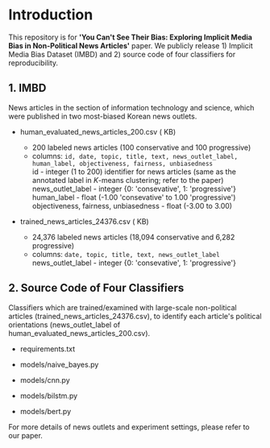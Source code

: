 # Introduction

This repository is for **'You Can't See Their Bias: Exploring Implicit Media Bias in Non-Political News Articles'** paper. We publicly release 1) Implicit Media Bias Dataset (IMBD) and 2) source code of four classifiers for reproducibility.


## 1. IMBD
News articles in the section of information technology and science, which were published in two most-biased Korean news outlets.

- human_evaluated_news_articles_200.csv ( KB)
  - 200 labeled news articles (100 conservative and 100 progressive)
  - columns: `id, date, topic, title, text, news_outlet_label, human_label, objectiveness, fairness, unbiasedness`\
      id - integer (1 to 200) identifier for news articles (same as the annotated label in *K*-means clustering; refer to the paper)\
      news_outlet_label - integer {0: 'consevative', 1: 'progressive'}\
      human_label - float (-1.00 'consevative' to 1.00 'progressive')\
      objectiveness, fairness, unbiasedness - float (-3.00 to 3.00)

- trained_news_articles_24376.csv ( KB)
  - 24,376 labeled news articles (18,094 conservative and 6,282 progressive)
  - columns: `date, topic, title, text, news_outlet_label`\
      news_outlet_label - integer {0: 'consevative', 1: 'progressive'}


## 2. Source Code of Four Classifiers
Classifiers which are trained/examined with large-scale non-political articles (trained_news_articles_24376.csv), to identify each article's political orientations (news_outlet_label of human_evaluated_news_articles_200.csv).

- requirements.txt

- models/naive_bayes.py

- models/cnn.py

- models/bilstm.py

- models/bert.py


For more details of news outlets and experiment settings, please refer to our paper.
